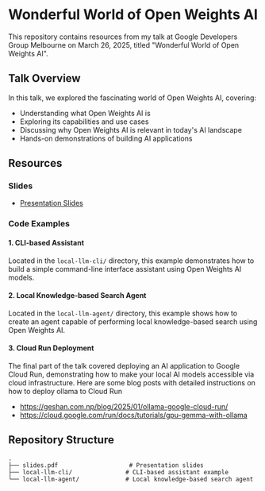 # Wonderful World of Open Weights AI

This repository contains resources from my talk at Google Developers Group Melbourne on March 26, 2025, titled "Wonderful World of Open Weights AI".

## Talk Overview

In this talk, we explored the fascinating world of Open Weights AI, covering:
- Understanding what Open Weights AI is
- Exploring its capabilities and use cases
- Discussing why Open Weights AI is relevant in today's AI landscape
- Hands-on demonstrations of building AI applications

## Resources

### Slides
- [Presentation Slides](slides.pdf)

### Code Examples

#### 1. CLI-based Assistant
Located in the `local-llm-cli/` directory, this example demonstrates how to build a simple command-line interface assistant using Open Weights AI models.

#### 2. Local Knowledge-based Search Agent
Located in the `local-llm-agent/` directory, this example shows how to create an agent capable of performing local knowledge-based search using Open Weights AI.

#### 3. Cloud Run Deployment
The final part of the talk covered deploying an AI application to Google Cloud Run, demonstrating how to make your local AI models accessible via cloud infrastructure. Here are some blog posts with detailed instructions on how to deploy ollama to Cloud Run

- https://geshan.com.np/blog/2025/01/ollama-google-cloud-run/
- https://cloud.google.com/run/docs/tutorials/gpu-gemma-with-ollama

## Repository Structure

```
.
├── slides.pdf                    # Presentation slides
├── local-llm-cli/               # CLI-based assistant example
└── local-llm-agent/             # Local knowledge-based search agent
```

